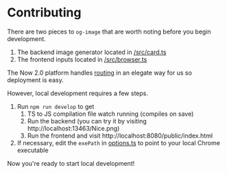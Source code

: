 # Contributing

There are two pieces to `og-image` that are worth noting before you begin development.

1. The backend image generator located in [/src/card.ts](https://github.com/styfle/og-image/blob/master/src/card.ts)
2. The frontend inputs located in [/src/browser.ts](https://github.com/styfle/og-image/blob/master/src/browser.ts)

The Now 2.0 platform handles [routing](https://github.com/styfle/og-image/blob/master/now.json#L12) in an elegate way for us so deployment is easy.

However, local development requires a few steps.

1. Run `npm run develop` to get 
   1. TS to JS compilation file watch running (compiles on save)
   2. Run the backend (you can try it by visiting http://localhost:13463/Nice.png)
   3. Run the frontend and visit http://localhost:8080/public/index.html
2. If necessary, edit the `exePath` in [options.ts](https://github.com/styfle/og-image/blob/master/src/options.ts) to point to your local Chrome executable

Now you're ready to start local development!
